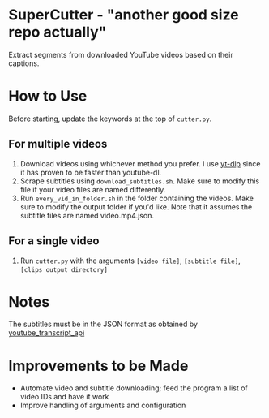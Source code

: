 # SuperCutter - "another good size repo actually"

Extract segments from downloaded YouTube videos based on their captions.

# How to Use
Before starting, update the keywords at the top of `cutter.py`.


## For multiple videos
1. Download videos using whichever method you prefer. I use [yt-dlp](https://github.com/yt-dlp/yt-dlp) since it has proven to be faster than youtube-dl.
2. Scrape subtitles using `download_subtitles.sh`. Make sure to modify this file if your video files are named differently.
3. Run `every_vid_in_folder.sh` in the folder containing the videos. Make sure to modify the output folder if you'd like. Note that it assumes the subtitle files are named video.mp4.json.

## For a single video
1. Run `cutter.py` with the arguments `[video file]`, `[subtitle file]`, `[clips output directory]`

# Notes
The subtitles must be in the JSON format as obtained by [youtube_transcript_api](https://github.com/jdepoix/youtube-transcript-api#cli)

# Improvements to be Made
- Automate video and subtitle downloading; feed the program a list of video IDs and have it work
- Improve handling of arguments and configuration